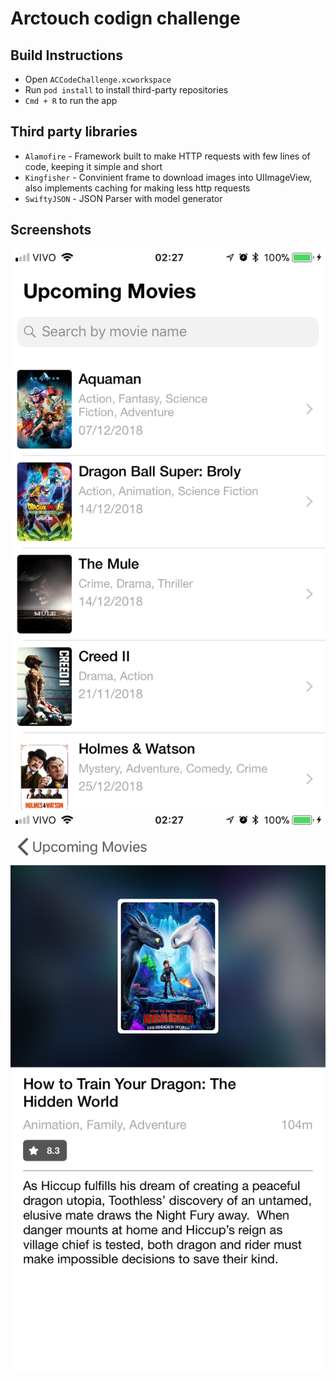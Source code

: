 # Arctouch codign challenge

## Build Instructions

- Open `ACCodeChallenge.xcworkspace`
- Run `pod install` to install third-party repositories
- `Cmd + R` to run the app

## Third party libraries

- `Alamofire` - Framework built to make HTTP requests with few lines of code, keeping it simple and short
- `Kingfisher` - Convinient frame to download images into UIImageView, also implements caching for making less http requests
- `SwiftyJSON` - JSON Parser with model generator


## Screenshots

![Alt text](Screenshots/list.png?raw=true "List")
![Alt text](Screenshots/detail.png?raw=true "Detail")